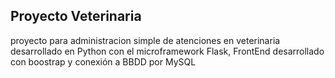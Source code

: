 ## Proyecto Veterinaria
proyecto para administracion simple de atenciones en veterinaria desarrollado en Python con el  microframework Flask, FrontEnd desarrollado con boostrap y conexión a BBDD por MySQL
